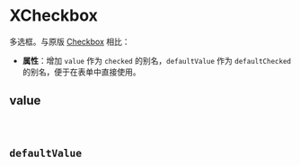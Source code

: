 # XCheckbox

多选框。与原版 [Checkbox](https://ant.design/components/checkbox-cn/) 相比：

- **属性**：增加 `value` 作为 `checked` 的别名，`defaultValue` 作为 `defaultChecked` 的别名，便于在表单中直接使用。

## value

<code src="./codes/value.tsx" />

## defaultValue

<code src="./codes/defaultValue.tsx" />
